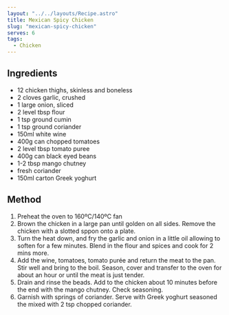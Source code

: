 ```yaml
---
layout: "../../layouts/Recipe.astro"
title: Mexican Spicy Chicken
slug: "mexican-spicy-chicken"
serves: 6
tags:
  - Chicken
---
```


## Ingredients

- 12 chicken thighs, skinless and boneless
- 2 cloves garlic, crushed
- 1 large onion, sliced
- 2 level tbsp flour
- 1 tsp ground cumin
- 1 tsp ground coriander
- 150ml white wine
- 400g can chopped tomatoes
- 2 level tbsp tomato puree
- 400g can black eyed beans
- 1-2 tbsp mango chutney
- fresh coriander
- 150ml carton Greek yoghurt

## Method

1. Preheat the oven to 160ºC/140ºC fan
1. Brown the chicken in a large pan until golden on all sides. Remove the chicken with a slotted sppon onto a plate.
1. Turn the heat down, and fry the garlic and onion in a little oil allowing to soften for a few minutes. Blend in the flour and spices and cook for 2 mins more.
1. Add the wine, tomatoes, tomato purée and return the meat to the pan. Stir well and bring to the boil. Season, cover and transfer to the oven for about an hour or until the meat is just tender.
1. Drain and rinse the beads. Add to the chicken about 10 minutes before the end with the mango chutney. Check seasoning.
1. Garnish with springs of coriander. Serve with Greek yoghurt seasoned the mixed with 2 tsp chopped coriander.